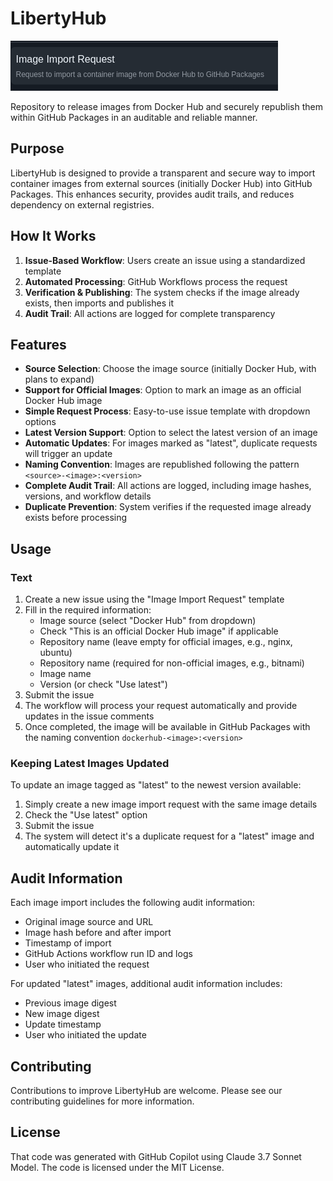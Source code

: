 # LibertyHub

[![Image Request](assets/image.png)](https://github.com/codaqui/libertyhub/issues/new/choose)

Repository to release images from Docker Hub and securely republish them within GitHub Packages in an auditable and reliable manner.

## Purpose

LibertyHub is designed to provide a transparent and secure way to import container images from external sources (initially Docker Hub) into GitHub Packages. This enhances security, provides audit trails, and reduces dependency on external registries.

## How It Works

1. **Issue-Based Workflow**: Users create an issue using a standardized template
2. **Automated Processing**: GitHub Workflows process the request
3. **Verification & Publishing**: The system checks if the image already exists, then imports and publishes it
4. **Audit Trail**: All actions are logged for complete transparency

## Features

- **Source Selection**: Choose the image source (initially Docker Hub, with plans to expand)
- **Support for Official Images**: Option to mark an image as an official Docker Hub image
- **Simple Request Process**: Easy-to-use issue template with dropdown options
- **Latest Version Support**: Option to select the latest version of an image
- **Automatic Updates**: For images marked as "latest", duplicate requests will trigger an update
- **Naming Convention**: Images are republished following the pattern `<source>-<image>:<version>`
- **Complete Audit Trail**: All actions are logged, including image hashes, versions, and workflow details
- **Duplicate Prevention**: System verifies if the requested image already exists before processing

## Usage

### Text

1. Create a new issue using the "Image Import Request" template
2. Fill in the required information:
   - Image source (select "Docker Hub" from dropdown)
   - Check "This is an official Docker Hub image" if applicable
   - Repository name (leave empty for official images, e.g., nginx, ubuntu)
   - Repository name (required for non-official images, e.g., bitnami)
   - Image name
   - Version (or check "Use latest")
3. Submit the issue
4. The workflow will process your request automatically and provide updates in the issue comments
5. Once completed, the image will be available in GitHub Packages with the naming convention `dockerhub-<image>:<version>`

### Keeping Latest Images Updated

To update an image tagged as "latest" to the newest version available:
1. Simply create a new image import request with the same image details
2. Check the "Use latest" option
3. Submit the issue
4. The system will detect it's a duplicate request for a "latest" image and automatically update it

## Audit Information

Each image import includes the following audit information:

- Original image source and URL
- Image hash before and after import
- Timestamp of import
- GitHub Actions workflow run ID and logs
- User who initiated the request

For updated "latest" images, additional audit information includes:
- Previous image digest
- New image digest
- Update timestamp
- User who initiated the update

## Contributing

Contributions to improve LibertyHub are welcome. Please see our contributing guidelines for more information.

## License

That code was generated with GitHub Copilot using Claude 3.7 Sonnet Model. The code is licensed under the MIT License.

